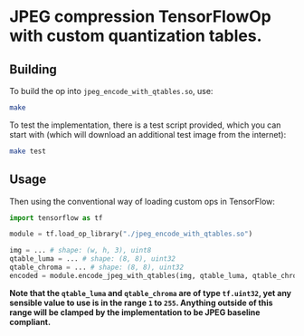 # JPEG compression TensorFlowOp with custom quantization tables.

## Building

To build the op into `jpeg_encode_with_qtables.so`, use:

```sh
make 
```

To test the implementation, there is a test script provided, which you can start with (which will download an additional test image from the internet):

```sh
make test
```

## Usage

Then using the conventional way of loading custom ops in TensorFlow:

```py
import tensorflow as tf

module = tf.load_op_library("./jpeg_encode_with_qtables.so")

img = ... # shape: (w, h, 3), uint8
qtable_luma = ... # shape: (8, 8), uint32
qtable_chroma = ... # shape: (8, 8), uint32
encoded = module.encode_jpeg_with_qtables(img, qtable_luma, qtable_chroma, chroma_downsampling=True)
```

**Note that the `qtable_luma` and `qtable_chroma` are of type `tf.uint32`, yet any sensible value to use is in the range `1` to `255`. Anything outside of this range will be clamped by the implementation to be JPEG baseline compliant.**

